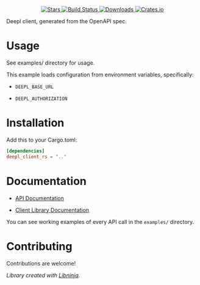 <div id="top"></div>

<p align="center">
    <a href="https://github.com/pollin8/libninja/stargazers">
        <img src="https://img.shields.io/github/stars/pollin8/libninja.svg?style=flat-square" alt="Stars" />
    </a>
    <a href="https://github.com/pollin8/libninja/actions">
        <img src="https://img.shields.io/github/actions/workflow/pollin8/libninja/ci.yaml?style=flat-square" alt="Build Status" />
    </a>
    
<a href="https://crates.io/crates/deepl_client_rs">
    <img src="https://img.shields.io/crates/d/deepl_client_rs?style=flat-square" alt="Downloads" />
</a>
<a href="https://crates.io/crates/deepl_client_rs">
    <img src="https://img.shields.io/crates/v/deepl_client_rs?style=flat-square" alt="Crates.io" />
</a>

</p>

Deepl client, generated from the OpenAPI spec.

# Usage

See examples/ directory for usage.

This example loads configuration from environment variables, specifically:

* `DEEPL_BASE_URL`

* `DEEPL_AUTHORIZATION`



# Installation

Add this to your Cargo.toml:

```toml
[dependencies]
deepl_client_rs = ".."
```


# Documentation


* [API Documentation](https://www.deepl.com/pro#developer?cta=header-prices/)


* [Client Library Documentation](https://docs.rs/deepl_client_rs)


You can see working examples of every API call in the `examples/` directory.

# Contributing

Contributions are welcome!

*Library created with [Libninja](https://www.libninja.com).*